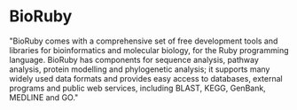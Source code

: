 # BioRuby

"BioRuby comes with a comprehensive set of free development tools and libraries for bioinformatics and molecular biology, for the Ruby programming language. BioRuby has components for sequence analysis, pathway analysis, protein modelling and phylogenetic analysis; it supports many widely used data formats and provides easy access to databases, external programs and public web services, including BLAST, KEGG, GenBank, MEDLINE and GO."
